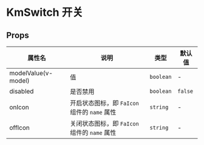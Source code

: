 # KmSwitch 开关

## Props

| 属性名              | 说明                                         | 类型      | 默认值  |
| ------------------- | -------------------------------------------- | --------- | ------- |
| modelValue(v-model) | 值                                           | `boolean` | -       |
| disabled            | 是否禁用                                     | `boolean` | `false` |
| onIcon              | 开启状态图标，即 `FaIcon` 组件的 `name` 属性 | `string`  | -       |
| offIcon             | 关闭状态图标，即 `FaIcon` 组件的 `name` 属性 | `string`  | -       |
